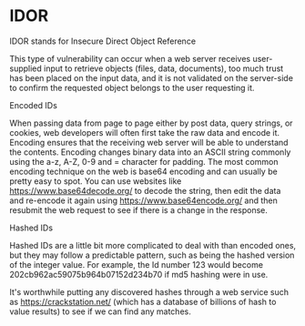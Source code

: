 # IDOR

IDOR stands for Insecure Direct Object Reference

This type of vulnerability can occur when a web server receives user-supplied input to retrieve objects (files, data, documents), too much trust has been placed on the input data, and it is not validated on the server-side to confirm the requested object belongs to the user requesting it.


Encoded IDs

When passing data from page to page either by post data, query strings, or cookies, web developers will often first take the raw data and encode it. Encoding ensures that the receiving web server will be able to understand the contents. Encoding changes binary data into an ASCII string commonly using the a-z, A-Z, 0-9 and = character for padding. The most common encoding technique on the web is base64 encoding and can usually be pretty easy to spot. You can use websites like https://www.base64decode.org/ to decode the string, then edit the data and re-encode it again using https://www.base64encode.org/ and then resubmit the web request to see if there is a change in the response. 


Hashed IDs

Hashed IDs are a little bit more complicated to deal with than encoded ones, but they may follow a predictable pattern, such as being the hashed version of the integer value. For example, the Id number 123 would become 202cb962ac59075b964b07152d234b70 if md5 hashing were in use.


It's worthwhile putting any discovered hashes through a web service such as https://crackstation.net/ (which has a database of billions of hash to value results) to see if we can find any matches. 
